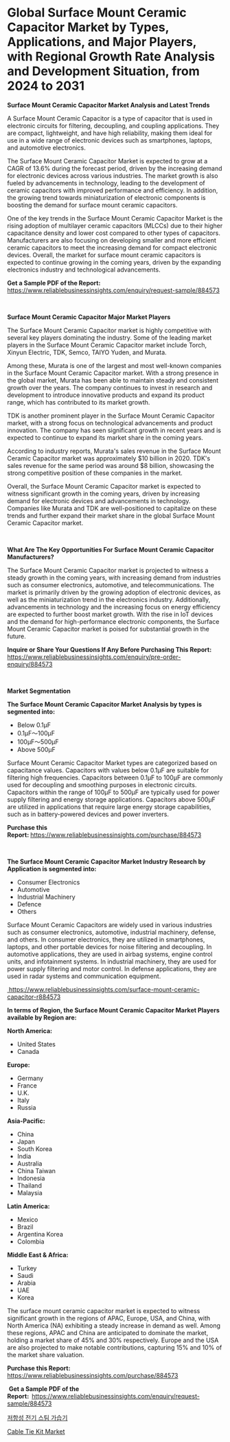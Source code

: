 <p><h1>Global Surface Mount Ceramic Capacitor Market by Types, Applications, and Major Players, with Regional Growth Rate Analysis and Development Situation, from 2024 to 2031</h1></p><p><strong>Surface Mount Ceramic Capacitor Market Analysis and Latest Trends</strong></p>
<p><p>A Surface Mount Ceramic Capacitor is a type of capacitor that is used in electronic circuits for filtering, decoupling, and coupling applications. They are compact, lightweight, and have high reliability, making them ideal for use in a wide range of electronic devices such as smartphones, laptops, and automotive electronics.</p><p>The Surface Mount Ceramic Capacitor Market is expected to grow at a CAGR of 13.6% during the forecast period, driven by the increasing demand for electronic devices across various industries. The market growth is also fueled by advancements in technology, leading to the development of ceramic capacitors with improved performance and efficiency. In addition, the growing trend towards miniaturization of electronic components is boosting the demand for surface mount ceramic capacitors.</p><p>One of the key trends in the Surface Mount Ceramic Capacitor Market is the rising adoption of multilayer ceramic capacitors (MLCCs) due to their higher capacitance density and lower cost compared to other types of capacitors. Manufacturers are also focusing on developing smaller and more efficient ceramic capacitors to meet the increasing demand for compact electronic devices. Overall, the market for surface mount ceramic capacitors is expected to continue growing in the coming years, driven by the expanding electronics industry and technological advancements.</p></p>
<p><strong>Get a Sample PDF of the Report:&nbsp;</strong> <a href="https://www.reliablebusinessinsights.com/enquiry/request-sample/884573">https://www.reliablebusinessinsights.com/enquiry/request-sample/884573</a></p>
<p>&nbsp;</p>
<p><strong>Surface Mount Ceramic Capacitor Major Market Players</strong></p>
<p><p>The Surface Mount Ceramic Capacitor market is highly competitive with several key players dominating the industry. Some of the leading market players in the Surface Mount Ceramic Capacitor market include Torch, Xinyun Electric, TDK, Semco, TAIYO Yuden, and Murata.</p><p>Among these, Murata is one of the largest and most well-known companies in the Surface Mount Ceramic Capacitor market. With a strong presence in the global market, Murata has been able to maintain steady and consistent growth over the years. The company continues to invest in research and development to introduce innovative products and expand its product range, which has contributed to its market growth.</p><p>TDK is another prominent player in the Surface Mount Ceramic Capacitor market, with a strong focus on technological advancements and product innovation. The company has seen significant growth in recent years and is expected to continue to expand its market share in the coming years.</p><p>According to industry reports, Murata's sales revenue in the Surface Mount Ceramic Capacitor market was approximately $10 billion in 2020. TDK's sales revenue for the same period was around $8 billion, showcasing the strong competitive position of these companies in the market.</p><p>Overall, the Surface Mount Ceramic Capacitor market is expected to witness significant growth in the coming years, driven by increasing demand for electronic devices and advancements in technology. Companies like Murata and TDK are well-positioned to capitalize on these trends and further expand their market share in the global Surface Mount Ceramic Capacitor market.</p></p>
<p>&nbsp;</p>
<p><strong>What Are The Key Opportunities For Surface Mount Ceramic Capacitor Manufacturers?</strong></p>
<p><p>The Surface Mount Ceramic Capacitor market is projected to witness a steady growth in the coming years, with increasing demand from industries such as consumer electronics, automotive, and telecommunications. The market is primarily driven by the growing adoption of electronic devices, as well as the miniaturization trend in the electronics industry. Additionally, advancements in technology and the increasing focus on energy efficiency are expected to further boost market growth. With the rise in IoT devices and the demand for high-performance electronic components, the Surface Mount Ceramic Capacitor market is poised for substantial growth in the future.</p></p>
<p><strong>Inquire or Share Your Questions If Any Before Purchasing This Report:</strong> <a href="https://www.reliablebusinessinsights.com/enquiry/pre-order-enquiry/884573">https://www.reliablebusinessinsights.com/enquiry/pre-order-enquiry/884573</a></p>
<p>&nbsp;</p>
<p><strong>Market Segmentation</strong></p>
<p><strong>The Surface Mount Ceramic Capacitor Market Analysis by types is segmented into:</strong></p>
<p><ul><li>Below 0.1μF</li><li>0.1μF～100μF</li><li>100μF～500μF</li><li>Above 500μF</li></ul></p>
<p><p>Surface Mount Ceramic Capacitor Market types are categorized based on capacitance values. Capacitors with values below 0.1μF are suitable for filtering high frequencies. Capacitors between 0.1μF to 100μF are commonly used for decoupling and smoothing purposes in electronic circuits. Capacitors within the range of 100μF to 500μF are typically used for power supply filtering and energy storage applications. Capacitors above 500μF are utilized in applications that require large energy storage capabilities, such as in battery-powered devices and power inverters.</p></p>
<p><strong>Purchase this Report:&nbsp;</strong><a href="https://www.reliablebusinessinsights.com/purchase/884573">https://www.reliablebusinessinsights.com/purchase/884573</a></p>
<p>&nbsp;</p>
<p><strong>The Surface Mount Ceramic Capacitor Market Industry Research by Application is segmented into:</strong></p>
<p><ul><li>Consumer Electronics</li><li>Automotive</li><li>Industrial Machinery</li><li>Defence</li><li>Others</li></ul></p>
<p><p>Surface Mount Ceramic Capacitors are widely used in various industries such as consumer electronics, automotive, industrial machinery, defense, and others. In consumer electronics, they are utilized in smartphones, laptops, and other portable devices for noise filtering and decoupling. In automotive applications, they are used in airbag systems, engine control units, and infotainment systems. In industrial machinery, they are used for power supply filtering and motor control. In defense applications, they are used in radar systems and communication equipment.</p></p>
<p><a href="https://www.reliablebusinessinsights.com/surface-mount-ceramic-capacitor-r884573">&nbsp;https://www.reliablebusinessinsights.com/surface-mount-ceramic-capacitor-r884573</a></p>
<p><strong>In terms of Region, the Surface Mount Ceramic Capacitor Market Players available by Region are:</strong></p>
<p>
    <p> <strong> North America: </strong>
        <ul>
            <li>United States</li>
            <li>Canada</li>
        </ul>
        </p> 
    <p> <strong> Europe: </strong>
        <ul>
            <li>Germany</li>
            <li>France</li>
            <li>U.K.</li>
            <li>Italy</li>
            <li>Russia</li>
        </ul>
        </p> 
    <p> <strong> Asia-Pacific: </strong>
        <ul>
            <li>China</li>
            <li>Japan</li>
            <li>South Korea</li>
            <li>India</li>
            <li>Australia</li>
            <li>China Taiwan</li>
            <li>Indonesia</li>
            <li>Thailand</li>
            <li>Malaysia</li>
        </ul>
        </p> 
    <p> <strong> Latin America: </strong>
        <ul>
            <li>Mexico</li>
            <li>Brazil</li>
            <li>Argentina Korea</li>
            <li>Colombia</li>
        </ul>
        </p> 
    <p> <strong> Middle East & Africa: </strong>
        <ul>
            <li>Turkey</li>
            <li>Saudi</li>
            <li>Arabia</li>
            <li>UAE</li>
            <li>Korea</li>
        </ul>
    </p>
    </p>
<p><p>The surface mount ceramic capacitor market is expected to witness significant growth in the regions of APAC, Europe, USA, and China, with North America (NA) exhibiting a steady increase in demand as well. Among these regions, APAC and China are anticipated to dominate the market, holding a market share of 45% and 30% respectively. Europe and the USA are also projected to make notable contributions, capturing 15% and 10% of the market share valuation.</p></p>
<p><strong>Purchase this Report: </strong><a href="https://www.reliablebusinessinsights.com/purchase/884573">https://www.reliablebusinessinsights.com/purchase/884573</a></p>
<p>&nbsp;<strong>Get a Sample PDF of the Report:&nbsp;&nbsp;</strong><a href="https://www.reliablebusinessinsights.com/enquiry/request-sample/884573">https://www.reliablebusinessinsights.com/enquiry/request-sample/884573</a></p>
<p><strong></strong></p>
<p><p><a href="https://medium.com/@jaleelweissnat2022/%EC%A0%80%ED%95%AD%EC%A0%84%EA%B8%B0-%EC%A6%9D%EA%B8%B0-%EA%B0%80%EC%8A%B5%EA%B8%B0-%EC%8B%9C%EC%9E%A5-2024%EB%85%84%EB%B6%80%ED%84%B0-2031%EB%85%84%EA%B9%8C%EC%A7%80%EC%9D%98-%EA%B8%80%EB%A1%9C%EB%B2%8C-%EC%8B%9C%EC%9E%A5-%EB%8F%99%ED%96%A5%EA%B3%BC-%ED%8C%90%EB%A7%A4-%EB%8F%99%ED%96%A5-cb412cec8631">저항성 전기 스팀 가습기</a></p><p><a href="https://github.com/indrystar/Market-Research-Report-List-3/blob/main/cable-tie-kit-market.md">Cable Tie Kit Market</a></p></p>